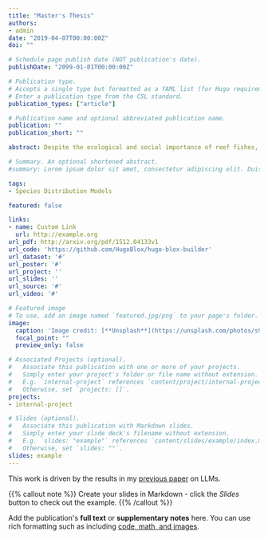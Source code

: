 ```yaml
---
title: "Master's Thesis"
authors:
- admin
date: "2019-04-07T00:00:00Z"
doi: ""

# Schedule page publish date (NOT publication's date).
publishDate: "2099-01-01T00:00:00Z"

# Publication type.
# Accepts a single type but formatted as a YAML list (for Hugo requirements).
# Enter a publication type from the CSL standard.
publication_types: ["article"]

# Publication name and optional abbreviated publication name.
publication: ""
publication_short: ""

abstract: Despite the ecological and social importance of reef fishes, data on their populations, habitat use, and other drivers are often scarce, which creates challenges for effective management. These challenges are particularly acute for rare or at-risk species such as Acanthurus achilles, a reef fish with a documented population decline in recent years in Hawai‘i, USA. We used a data set of in situ fish surveys from across the main Hawaiian Islands combined from multiple survey programs to quantify A. achilles presence and absence and applied generalized linear mixed-effects models to examine the relationships between presence of (1) all individuals, (2) juveniles, and (3) adults with 27 spatially continuous environmental and anthropogenic drivers to understand the main drivers of presence. Using the modeled relationships between presence and all drivers, we predicted the probability of A. achilles presence at a 100 m scale within the 30 m depth contour of the main Hawaiian Islands. Environmental drivers, especially habitat drivers such as depth and rugosity, emerged as significant drivers of A. achilles presence, while anthropogenic drivers like landbased pollution and fishing had fewer significant relationships with A. achilles presence. The predicted probability of presence varied both between islands as well as within islands, with the highest probability of presence around Kaho‘olawe and Hawai‘i and the lowest around O‘ahu. Our modeling approach and high-resolution spatial predictions provide empirical evidence of the importance of environmental drivers in explaining A. achilles presence and identify preferred habitat at relevant scales for fisheries management.

# Summary. An optional shortened abstract.
#summary: Lorem ipsum dolor sit amet, consectetur adipiscing elit. Duis posuere tellus ac convallis placerat. Proin tincidunt magna sed ex sollicitudin condimentum.

tags:
- Species Distribution Models

featured: false

links:
- name: Custom Link
  url: http://example.org
url_pdf: http://arxiv.org/pdf/1512.04133v1
url_code: 'https://github.com/HugoBlox/hugo-blox-builder'
url_dataset: '#'
url_poster: '#'
url_project: ''
url_slides: ''
url_source: '#'
url_video: '#'

# Featured image
# To use, add an image named `featured.jpg/png` to your page's folder. 
image:
  caption: 'Image credit: [**Unsplash**](https://unsplash.com/photos/s9CC2SKySJM)'
  focal_point: ""
  preview_only: false

# Associated Projects (optional).
#   Associate this publication with one or more of your projects.
#   Simply enter your project's folder or file name without extension.
#   E.g. `internal-project` references `content/project/internal-project/index.md`.
#   Otherwise, set `projects: []`.
projects:
- internal-project

# Slides (optional).
#   Associate this publication with Markdown slides.
#   Simply enter your slide deck's filename without extension.
#   E.g. `slides: "example"` references `content/slides/example/index.md`.
#   Otherwise, set `slides: ""`.
slides: example
---
```


This work is driven by the results in my [previous paper](/publication/conference-paper/) on LLMs.

{{% callout note %}}
Create your slides in Markdown - click the *Slides* button to check out the example.
{{% /callout %}}

Add the publication's **full text** or **supplementary notes** here. You can use rich formatting such as including [code, math, and images](https://docs.hugoblox.com/content/writing-markdown-latex/).
